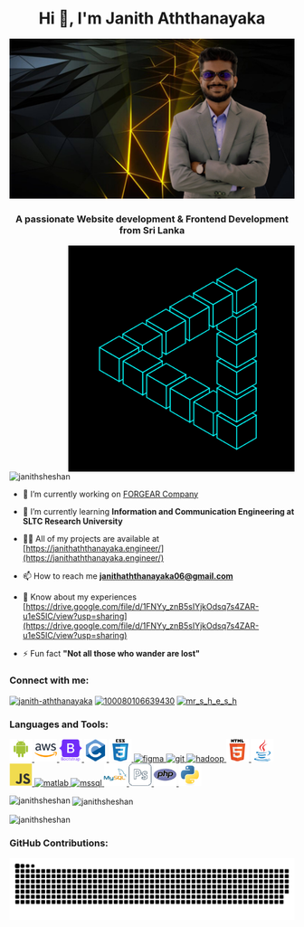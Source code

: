 <h1 align="center">Hi 👋, I'm Janith Aththanayaka</h1>
<div align="center"><img src="https://raw.githubusercontent.com/JanithSheshan/JanithSheshan/main/bg.jpg"></div>
<h3 align="center">A passionate Website development & Frontend Development from Sri Lanka</h3>
<img align="right" alt="Coding" width="400" src="https://raw.githubusercontent.com/JanithSheshan/JanithSheshan/main/git.gif">

<p align="left"> <img src="https://komarev.com/ghpvc/?username=janithsheshan&label=Profile%20views&color=0e75b6&style=flat" alt="janithsheshan" /> </p>

- 🔭 I’m currently working on [FORGEAR Company](https://forgear.lk/)

- 🌱 I’m currently learning **Information and Communication Engineering at SLTC Research University**

- 👨‍💻 All of my projects are available at [https://janithaththanayaka.engineer/](https://janithaththanayaka.engineer/)

- 📫 How to reach me **janithaththanayaka06@gmail.com**

- 📄 Know about my experiences [https://drive.google.com/file/d/1FNYy_znB5sIYjkOdsq7s4ZAR-u1eS5IC/view?usp=sharing](https://drive.google.com/file/d/1FNYy_znB5sIYjkOdsq7s4ZAR-u1eS5IC/view?usp=sharing)

- ⚡ Fun fact **"Not all those who wander are lost"**

<h3 align="left">Connect with me:</h3>
<p align="left">
<a href="https://linkedin.com/in/janith-aththanayaka" target="blank"><img align="center" src="https://raw.githubusercontent.com/rahuldkjain/github-profile-readme-generator/master/src/images/icons/Social/linked-in-alt.svg" alt="janith-aththanayaka" height="30" width="40" /></a>
<a href="https://fb.com/100080106639430" target="blank"><img align="center" src="https://raw.githubusercontent.com/rahuldkjain/github-profile-readme-generator/master/src/images/icons/Social/facebook.svg" alt="100080106639430" height="30" width="40" /></a>
<a href="https://instagram.com/mr_s_h_e_s_h" target="blank"><img align="center" src="https://raw.githubusercontent.com/rahuldkjain/github-profile-readme-generator/master/src/images/icons/Social/instagram.svg" alt="mr_s_h_e_s_h" height="30" width="40" /></a>
</p>

<h3 align="left">Languages and Tools:</h3>
<p align="left"> <a href="https://developer.android.com" target="_blank" rel="noreferrer"> <img src="https://raw.githubusercontent.com/devicons/devicon/master/icons/android/android-original-wordmark.svg" alt="android" width="40" height="40"/> </a> <a href="https://aws.amazon.com" target="_blank" rel="noreferrer"> <img src="https://raw.githubusercontent.com/devicons/devicon/master/icons/amazonwebservices/amazonwebservices-original-wordmark.svg" alt="aws" width="40" height="40"/> </a> <a href="https://getbootstrap.com" target="_blank" rel="noreferrer"> <img src="https://raw.githubusercontent.com/devicons/devicon/master/icons/bootstrap/bootstrap-plain-wordmark.svg" alt="bootstrap" width="40" height="40"/> </a> <a href="https://www.cprogramming.com/" target="_blank" rel="noreferrer"> <img src="https://raw.githubusercontent.com/devicons/devicon/master/icons/c/c-original.svg" alt="c" width="40" height="40"/> </a> <a href="https://www.w3schools.com/css/" target="_blank" rel="noreferrer"> <img src="https://raw.githubusercontent.com/devicons/devicon/master/icons/css3/css3-original-wordmark.svg" alt="css3" width="40" height="40"/> </a> <a href="https://www.figma.com/" target="_blank" rel="noreferrer"> <img src="https://www.vectorlogo.zone/logos/figma/figma-icon.svg" alt="figma" width="40" height="40"/> </a> <a href="https://git-scm.com/" target="_blank" rel="noreferrer"> <img src="https://www.vectorlogo.zone/logos/git-scm/git-scm-icon.svg" alt="git" width="40" height="40"/> </a> <a href="https://hadoop.apache.org/" target="_blank" rel="noreferrer"> <img src="https://www.vectorlogo.zone/logos/apache_hadoop/apache_hadoop-icon.svg" alt="hadoop" width="40" height="40"/> </a> <a href="https://www.w3.org/html/" target="_blank" rel="noreferrer"> <img src="https://raw.githubusercontent.com/devicons/devicon/master/icons/html5/html5-original-wordmark.svg" alt="html5" width="40" height="40"/> </a> <a href="https://www.java.com" target="_blank" rel="noreferrer"> <img src="https://raw.githubusercontent.com/devicons/devicon/master/icons/java/java-original.svg" alt="java" width="40" height="40"/> </a> <a href="https://developer.mozilla.org/en-US/docs/Web/JavaScript" target="_blank" rel="noreferrer"> <img src="https://raw.githubusercontent.com/devicons/devicon/master/icons/javascript/javascript-original.svg" alt="javascript" width="40" height="40"/> </a> <a href="https://www.mathworks.com/" target="_blank" rel="noreferrer"> <img src="https://upload.wikimedia.org/wikipedia/commons/2/21/Matlab_Logo.png" alt="matlab" width="40" height="40"/> </a> <a href="https://www.microsoft.com/en-us/sql-server" target="_blank" rel="noreferrer"> <img src="https://www.svgrepo.com/show/303229/microsoft-sql-server-logo.svg" alt="mssql" width="40" height="40"/> </a> <a href="https://www.mysql.com/" target="_blank" rel="noreferrer"> <img src="https://raw.githubusercontent.com/devicons/devicon/master/icons/mysql/mysql-original-wordmark.svg" alt="mysql" width="40" height="40"/> </a> <a href="https://www.photoshop.com/en" target="_blank" rel="noreferrer"> <img src="https://raw.githubusercontent.com/devicons/devicon/master/icons/photoshop/photoshop-line.svg" alt="photoshop" width="40" height="40"/> </a> <a href="https://www.php.net" target="_blank" rel="noreferrer"> <img src="https://raw.githubusercontent.com/devicons/devicon/master/icons/php/php-original.svg" alt="php" width="40" height="40"/> </a> <a href="https://www.python.org" target="_blank" rel="noreferrer"> <img src="https://raw.githubusercontent.com/devicons/devicon/master/icons/python/python-original.svg" alt="python" width="40" height="40"/> </a> </p>

<p><img align="left" src="https://github-readme-stats.vercel.app/api/top-langs?username=janithsheshan&show_icons=true&locale=en&layout=compact" alt="janithsheshan" /></p>

<p>&nbsp;<img align="center" src="https://github-readme-stats.vercel.app/api?username=janithsheshan&show_icons=true&locale=en" alt="janithsheshan" /></p>

<p><img align="center" src="https://github-readme-streak-stats.herokuapp.com/?user=janithsheshan&" alt="janithsheshan" /></p>

<h3 align="left">GitHub Contributions:</h3>
<picture>
  <source media="(prefers-color-scheme: dark)" srcset="https://raw.githubusercontent.com/platane/platane/output/github-contribution-grid-snake-dark.svg">
  <source media="(prefers-color-scheme: light)" srcset="https://raw.githubusercontent.com/platane/platane/output/github-contribution-grid-snake.svg">
  <img alt="github contribution grid snake animation" src="https://raw.githubusercontent.com/platane/platane/output/github-contribution-grid-snake.svg">
</picture>
